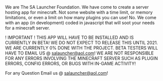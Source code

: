 We are The SA Launcher Foundation. We have come to create a server hosting app for minecraft. Not some website with a time limit, or memory limitations, or even a limit on how many plugins you can use! No. We come with an app (in development) coded in javascript that will soot your needs for a minecraft server.





! IMPORTANT !
THIS APP WILL HAVE TO BE INSTALLED AND IS CURRENTLY IN BETA! WE DO NOT EXPECT TO RELEASE THIS UNTIL 2021. WE ARE CURRENTLY 0% DONE WITH THE PROJECT. BETA TESTERS WILL HAVE TO EMAIL US @ salauncher@aol.com! WE ARE NOT RESPONSIBLE FOR ANY ERRORS INVOLVING THE MINECRAFT SERVER SUCH AS PLUGIN ERRORS, CONFIG ERRORS, OR BUGS WITH IN-GAME ACTIVITY!



For any Question Email us @ salauncher@aol.com!
